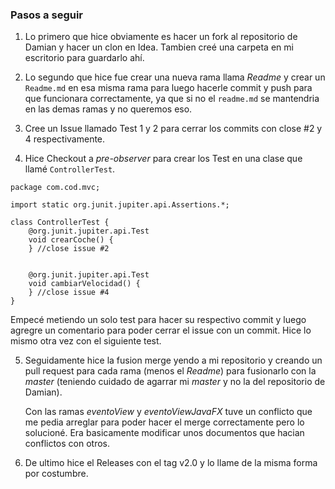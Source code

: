 ### Pasos a seguir 

1. Lo primero que hice obviamente es hacer un fork al repositorio de Damian y hacer un clon en Idea. Tambien creé una carpeta en mi escritorio para guardarlo ahí.

2. Lo segundo que hice fue crear una nueva rama llama *Readme* y crear un ```Readme.md``` en esa misma rama para luego hacerle commit y push para que funcionara correctamente, ya que si no el ```readme.md``` se mantendria en las demas ramas y no queremos eso.

3. Cree un Issue llamado Test 1 y 2 para cerrar los commits con close #2 y 4 respectivamente.

4. Hice Checkout a *pre-observer* para crear los Test en una clase que llamé ```ControllerTest```. 

```
package com.cod.mvc;

import static org.junit.jupiter.api.Assertions.*;

class ControllerTest {
    @org.junit.jupiter.api.Test
    void crearCoche() {
    } //close issue #2


    @org.junit.jupiter.api.Test
    void cambiarVelocidad() {
    } //close issue #4
}
```

Empecé metiendo un solo test para hacer su respectivo commit y luego agregre un comentario para poder cerrar el issue con un commit. Hice lo mismo otra vez con el siguiente test.

5. Seguidamente hice la fusion merge yendo a mi repositorio y creando un pull request para cada rama (menos el *Readme*) para fusionarlo con la *master* (teniendo cuidado de agarrar mi *master* y no la del repositorio de Damian). 

    Con las ramas *eventoView* y *eventoViewJavaFX* tuve un conflicto que me pedia arreglar para poder hacer el merge correctamente pero lo solucioné. Era basicamente modificar unos documentos que hacian conflictos con otros.

6. De ultimo hice el Releases con el tag v2.0 y lo llame de la misma forma por costumbre. 